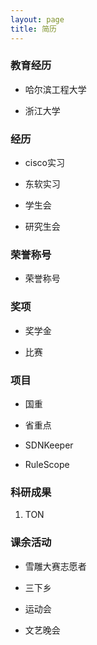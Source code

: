 ```yaml
---
layout: page
title: 简历 
---
```


### 教育经历
  * 哈尔滨工程大学

  * 浙江大学

### 经历
  * cisco实习

  * 东软实习

  * 学生会

  * 研究生会

### 荣誉称号
  * 荣誉称号

### 奖项
  * 奖学金

  * 比赛

### 项目
  * 国重

  * 省重点

  * SDNKeeper

  * RuleScope
 
### 科研成果
  1. TON

### 课余活动
  * 雪雕大赛志愿者

  * 三下乡

  * 运动会

  * 文艺晚会
